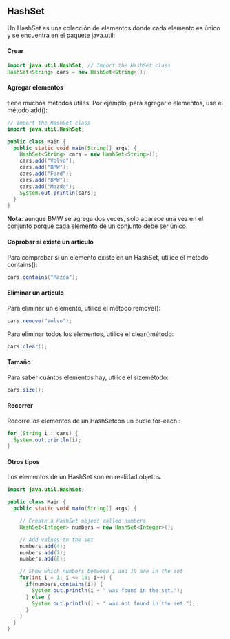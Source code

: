 ## HashSet
Un HashSet es una colección de elementos donde cada elemento es único y se encuentra en el paquete java.util:

#### Crear

```java  
import java.util.HashSet; // Import the HashSet class
HashSet<String> cars = new HashSet<String>();
```

#### Agregar elementos
tiene muchos métodos útiles. Por ejemplo, para agregarle elementos, use el método add():

```java  
// Import the HashSet class
import java.util.HashSet;

public class Main {
  public static void main(String[] args) {
    HashSet<String> cars = new HashSet<String>();
    cars.add("Volvo");
    cars.add("BMW");
    cars.add("Ford");
    cars.add("BMW");
    cars.add("Mazda");
    System.out.println(cars);
  }
}
```

**Nota**: aunque BMW se agrega dos veces, solo aparece una vez en el conjunto porque cada elemento de un conjunto debe ser único.

#### Coprobar si existe un articulo
Para comprobar si un elemento existe en un HashSet, utilice el método contains():

```java  
cars.contains("Mazda");
```

#### Eliminar un articulo
Para eliminar un elemento, utilice el método remove():

```java  
cars.remove("Volvo");
```

Para eliminar todos los elementos, utilice el clear()método:

```java  
cars.clear();
```

#### Tamaño
Para saber cuántos elementos hay, utilice el sizemétodo:

```java  
cars.size();
```

#### Recorrer
Recorre los elementos de un HashSetcon un bucle for-each :

```java  
for (String i : cars) {
  System.out.println(i);
}
```

#### Otros tipos
Los elementos de un HashSet son en realidad objetos. 

```java  
import java.util.HashSet;

public class Main {
  public static void main(String[] args) {

    // Create a HashSet object called numbers
    HashSet<Integer> numbers = new HashSet<Integer>();

    // Add values to the set
    numbers.add(4);
    numbers.add(7);
    numbers.add(8);

    // Show which numbers between 1 and 10 are in the set
    for(int i = 1; i <= 10; i++) {
      if(numbers.contains(i)) {
        System.out.println(i + " was found in the set.");
      } else {
        System.out.println(i + " was not found in the set.");
      }
    }
  }
}
```
